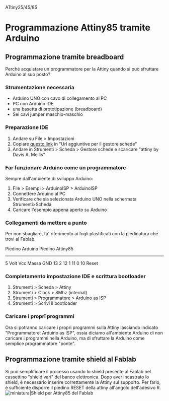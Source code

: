 ATtiny25/45/85

Programmazione Attiny85 tramite Arduino
=======================================

Programmazione tramite breadboard
---------------------------------

Perché acquistare un programmatore per la Attiny quando si può sfruttare
Arduino al suo posto?

### Strumentazione necessaria

-   Arduino UNO con cavo di collegamento al PC
-   PC con Arduino IDE
-   una basetta di prototipazione (breadboard)
-   Sei cavi jumper maschio-maschio

### Preparazione IDE

1.  Andare su File \> Impostazioni
2.  Copiare [questo
    link](https://raw.githubusercontent.com/damellis/attiny/ide-1.6.x-boards-manager/package_damellis_attiny_index.json)
    in \"Url aggiuntive per il gestore schede\"
3.  Andare in Strumenti \> Scheda \> Gestore schede e scaricare \"attiny
    by Davis A. Mellis\"

### Far funzionare Arduino come un programmatore

Sempre dall\'ambiente di sviluppo Arduino:

1.  File \> Esempi \> ArduinoISP \> ArduinoISP
2.  Connettere Arduino al PC
3.  Verificare che sia selezionata Arduino UNO nella schermata
    Strumenti\>Scheda
4.  Caricare l\'esempio appena aperto su Arduino

### Collegamenti da mettere a punto

Per non sbagliare, fa\' riferimento ai fogli plastificati con la
piedinatura che trovi al Fablab.

  Piedino Arduino   Piedino Attiny85
  ----------------- ------------------
  5 Volt            Vcc
  Massa             GND
  13                2
  12                1
  11                0
  10                Reset

### Completamento impostazione IDE e scrittura bootloader

1.  Strumenti \> Scheda \> Attiny
2.  Strumenti \> Clock \> 8Mhz (internal)
3.  Strumenti \> Programmatore \> Arduino as ISP
4.  Strumenti \> Scrivi il bootloader

### Caricare i proprî programmi

Ora si potranno caricare i propri programmi sulla Attiny lasciando
indicato \"Programmatore: Arduino as ISP\", ossia diciamo all\'ambiente
Arduino di non caricare i programmi nella Arduino, ma di sfruttare la
Arduino come semplice programmatore \"ponte\".

Programmazione tramite shield al Fablab
---------------------------------------

Si può semplificare il processo usando lo shield presente al Fablab nel
cassettino \"shield vari\" del banco elettronica. Dopo aver incastrato
lo shield, è necessario inserire correttamente la Attiny sul supporto.
Per farlo, è sufficiente disporre il piedino RESET della attiny
all\'angolo dell\'adesivo R. ![miniatura\|Shield per Attiny85 del
Fablab](Shield_presente_al_Fablab.jpg "fig:miniatura|Shield per Attiny85 del Fablab")
